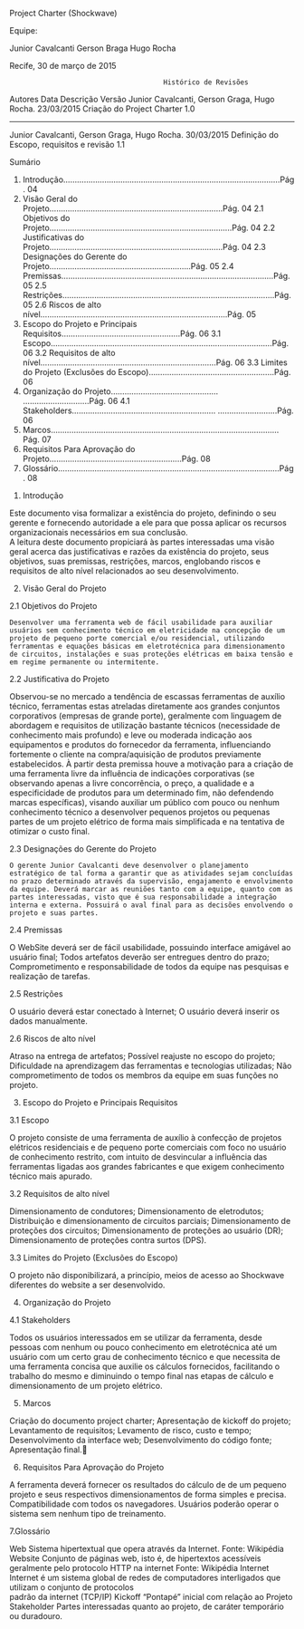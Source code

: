 Project Charter
(Shockwave)





Equipe:

Junior Cavalcanti
Gerson Braga
Hugo Rocha










Recife, 30 de março de 2015


                                          Histórico de Revisões
Autores                Data                    Descrição                          Versão 
Junior Cavalcanti, 
Gerson Graga,
Hugo Rocha.         23/03/2015          Criação do Project Charter                 1.0
___________________________________________________________________________________________________________________________
Junior Cavalcanti, 
Gerson Graga, 
Hugo Rocha.         30/03/2015              Definição do Escopo,
                                            requisitos e revisão
                                                                                   1.1




Sumário

1. Introdução……………………………………………………………………………....….Pág. 04
2. Visão Geral do Projeto………………………………………………………………….Pág. 04
    2.1 Objetivos do Projeto……………………………………………………………………..Pág. 04
    2.2 Justificativas do Projeto………………………………………………………………….Pág. 04
    2.3 Designações do Gerente do Projeto……………………………………………………..Pág. 05
    2.4 Premissas…………………………………………………………………………………Pág. 05
    2.5 Restrições..……………………………………………………………………………….Pág. 05
    2.6 Riscos de alto nível……………………………………………………………………….Pág. 05
3. Escopo do Projeto e Principais Requisitos……………..……………………………..Pág. 06
    3.1 Escopo……………………………………………………….…………………………...Pág. 06
    3.2 Requisitos de alto nível……………………………….………………………………….Pág. 06
    3.3 Limites do Projeto (Exclusões do Escopo)…………………….………………………...Pág. 06
4. Organização do Projeto……………………………………..… ………………………..Pág. 06
    4.1 Stakeholders……………………………………………………… ……………………..Pág. 06
5. Marcos…………………………………………………………………….…………………Pág. 07
6. Requisitos Para Aprovação do Projeto……………………………..…………………..Pág. 08
7. Glossário…………………………………………………………………………………….Pág. 08



1. Introdução 

Este documento visa formalizar a existência do projeto, definindo o seu gerente e fornecendo autoridade a ele para que possa aplicar os recursos organizacionais necessários em sua conclusão.  
A leitura deste documento propiciará às partes interessadas uma visão geral acerca das justificativas e razões da existência do projeto, seus objetivos, suas premissas, restrições, marcos, englobando riscos e requisitos de alto nível relacionados ao seu desenvolvimento.

2. Visão Geral do Projeto 

2.1 Objetivos do Projeto

	Desenvolver uma ferramenta web de fácil usabilidade para auxiliar usuários sem conhecimento técnico em eletricidade na concepção de um projeto de pequeno porte comercial e/ou residencial, utilizando ferramentas e equações básicas em eletrotécnica para dimensionamento de circuitos, instalações e suas proteções elétricas em baixa tensão e em regime permanente ou intermitente.  

2.2 Justificativa do Projeto

Observou-se no mercado a tendência de escassas ferramentas de auxílio técnico, ferramentas estas atreladas diretamente aos grandes conjuntos corporativos (empresas de grande porte), geralmente com linguagem de abordagem e requisitos de utilização bastante técnicos (necessidade de conhecimento mais profundo) e leve ou moderada indicação aos equipamentos e produtos do fornecedor da ferramenta, influenciando fortemente o cliente na compra/aquisição de produtos previamente estabelecidos. À partir desta premissa houve a motivação para a criação de uma ferramenta livre da influência de indicações corporativas (se observando apenas a livre concorrência, o preço, a qualidade e a especificidade de produtos para um determinado fim, não defendendo marcas específicas), visando auxiliar um público com pouco ou nenhum conhecimento técnico a desenvolver pequenos projetos ou pequenas partes de um projeto elétrico de forma mais simplificada e na tentativa de otimizar o custo final.  
	
2.3 Designações do Gerente do Projeto

	O gerente Junior Cavalcanti deve desenvolver o planejamento estratégico de tal forma a garantir que as atividades sejam concluídas no prazo determinado através da supervisão, engajamento e envolvimento da equipe. Deverá marcar as reuniões tanto com a equipe, quanto com as partes interessadas, visto que é sua responsabilidade a integração interna e externa. Possuirá o aval final para as decisões envolvendo o projeto e suas partes.

2.4 Premissas

O WebSite deverá ser de fácil usabilidade, possuindo interface amigável ao usuário final;
Todos artefatos deverão ser entregues dentro do prazo;
Comprometimento e responsabilidade de todos da equipe nas pesquisas e realização de tarefas. 

2.5 Restrições

O usuário deverá estar conectado à Internet;
O usuário deverá inserir os dados manualmente.


2.6 Riscos de alto nível

Atraso na entrega de artefatos;
Possível reajuste no escopo do projeto;
Dificuldade na aprendizagem das ferramentas e tecnologias utilizadas;
Não comprometimento de todos os membros da equipe em suas funções no projeto.



3. Escopo do Projeto e Principais Requisitos
      
3.1 Escopo 

O projeto consiste de uma ferramenta de auxílio à confecção de projetos elétricos residenciais e de pequeno porte comerciais com foco no usuário de conhecimento restrito, com intuito de desvincular a influência das ferramentas ligadas aos grandes fabricantes e que exigem conhecimento técnico mais apurado.	
	
3.2 Requisitos de alto nível
  
Dimensionamento de condutores;
Dimensionamento de eletrodutos;
Distribuição e dimensionamento de circuitos parciais;
Dimensionamento de proteções dos circuitos;
Dimensionamento de proteções ao usuário (DR);
Dimensionamento de proteções contra surtos (DPS).
 
3.3 Limites do Projeto (Exclusões do Escopo)

O projeto não disponibilizará, a princípio, meios de acesso ao Shockwave diferentes do website a ser desenvolvido.

4. Organização do Projeto

4.1 Stakeholders

Todos os usuários interessados em se utilizar da ferramenta, desde pessoas com nenhum ou pouco conhecimento em eletrotécnica até um usuário com um certo grau de conhecimento técnico e que necessita de uma ferramenta concisa que auxilie os cálculos fornecidos, facilitando o trabalho do mesmo e diminuindo o tempo final nas etapas de cálculo e dimensionamento de um projeto elétrico.

5. Marcos

Criação do documento project charter;
Apresentação de kickoff do projeto;
Levantamento de requisitos;
Levamento de risco, custo e tempo;
Desenvolvimento da interface web;
Desenvolvimento do código fonte;
Apresentação final.


6. Requisitos Para Aprovação do Projeto

A ferramenta deverá fornecer os resultados do cálculo de de um pequeno projeto e seus respectivos dimensionamentos de forma simples e precisa.
Compatibilidade com todos os navegadores.
Usuários poderão operar o sistema sem nenhum tipo de treinamento.



7.Glossário

Web               Sistema hipertextual que opera através da Internet.
                  Fonte: Wikipédia
Website           Conjunto de páginas web, isto é, de hipertextos acessíveis geralmente pelo protocolo HTTP na internet
                  Fonte: Wikipédia
Internet          Internet é um sistema global de redes de computadores interligados que utilizam o conjunto de protocolos   
                  padrão da internet (TCP/IP) 
Kickoff           “Pontapé” inicial com relação ao Projeto
Stakeholder       Partes interessadas quanto ao projeto, de caráter temporário ou duradouro.

